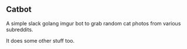 Catbot
------

A simple slack golang imgur bot to grab random cat photos from various subreddits.

It does some other stuff too.



